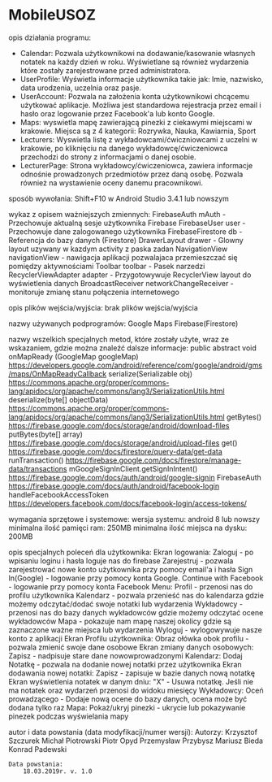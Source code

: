 # MobileUSOZ


opis działania programu:
- Calendar: Pozwala użytkownikowi na dodawanie/kasowanie własnych notatek na każdy dzień w roku. Wyświetlane są również wydarzenia które zostały zarejestrowane przed administratora.
- UserProfile: Wyświetla informacje użytkownika takie jak: Imie, nazwisko, data urodzenia, uczelnia oraz pasje.
- UserAccount: Pozwala na założenia konta użytkownikowi chcącemu użytkować aplikacje. Możliwa jest standardowa rejestracja przez email i hasło oraz logowanie przez Facebook'a lub konto Google.
- Maps: wyswietla mapę zawierającą pinezki z ciekawymi miejscami w krakowie. Miejsca są z 4 kategorii: Rozrywka, Nauka, Kawiarnia, Sport
- Lecturers: Wyswietla listę z wykładowcami/ćwiczniowcami z uczelni w krakowie, po kliknięciu na danego wykładowcę/ćwiczeniowca przechodzi do strony z informacjami o danej osobie.
- LecturerPage: Strona wykładowcy/ćwiczeniowca, zawiera informacje odnośnie prowadzonych przedmiotów przez daną osobę. Pozwala również na wystawienie oceny danemu pracownikowi.

sposób wywołania:
    Shift+F10 w Android Studio 3.4.1 lub nowszym

wykaz z opisem ważniejszych zmiennych:
    FirebaseAuth mAuth - Przechowuje aktualną sesje użytkownika Firebase
    FirebaseUser user - Przechowuje dane zalogowanego użytkownika
    FirebaseFirestore db - Referencja do bazy danych (Firestore)
    DrawerLayout drawer - Glowny layout uzywany w kazdym activity z paska zadan
    NavigationView navigationView - nawigacja aplikacji pozwalajaca przemieszczać się pomiędzy aktywnościami
    Toolbar toolbar - Pasek narzedzi
    RecyclerViewAdapter adapter -  Przygotowywuje RecyclerView layout do wyświetlenia danych
    BroadcastReceiver networkChangeReceiver - monitoruje zmianę stanu połączenia internetowego

opis plików wejścia/wyjścia:
    brak plików wejścia/wyjścia

nazwy używanych podprogramów:
    Google Maps
    Firebase(Firestore)

nazwy wszelkich specjalnych metod, które zostały użyte, wraz ze wskazaniem, gdzie można znaleźć dalsze informacje:
    public abstract void onMapReady (GoogleMap googleMap) https://developers.google.com/android/reference/com/google/android/gms/maps/OnMapReadyCallback
    serialize(Serializable obj) https://commons.apache.org/proper/commons-lang/apidocs/org/apache/commons/lang3/SerializationUtils.html
    deserialize(byte[] objectData) https://commons.apache.org/proper/commons-lang/apidocs/org/apache/commons/lang3/SerializationUtils.html
    getBytes() https://firebase.google.com/docs/storage/android/download-files
    putBytes(byte[] array) https://firebase.google.com/docs/storage/android/upload-files
    get() https://firebase.google.com/docs/firestore/query-data/get-data
    runTransaction() https://firebase.google.com/docs/firestore/manage-data/transactions
    mGoogleSignInClient.getSignInIntent() https://firebase.google.com/docs/auth/android/google-signin
    FirebaseAuth https://firebase.google.com/docs/auth/android/facebook-login
    handleFacebookAccessToken https://developers.facebook.com/docs/facebook-login/access-tokens/
	
	
wymagania sprzętowe i systemowe:
    wersja systemu: android 8 lub nowszy
    minimalna ilość pamięci ram: 250MB
    minimalna ilość miejsca na dysku: 200MB

opis specjalnych poleceń dla użytkownika:
Ekran logowania:
Zaloguj - po wpisaniu loginu i hasła loguje nas do firebase 
Zarejestruj - pozwala zarejestrować nowe konto użytkownika przy pomocy email'a i hasła
Sign In(Google) -  logowanie  przy pomocy konta Google.
Continue with Facebook - logowanie przy pomocy konta Facebook
Menu:
Profil - przenosi nas do  profilu użytkownika
Kalendarz - pozwala przenieść nas do kalendarza gdzie możemy odczytać/dodać swoje notatki lub wydarzenia
Wykładowcy - przenosi nas do bazy danych wykładowców gdzie możemy odczytać ocene wykładowców
Mapa - pokazuje nam mapę naszej okolicy gdzie są zaznaczone ważne miejsca lub wydarzenia
Wyloguj - wylogowywuje nasze konto z aplikacji
Ekran Profilu użytkownika:
Obraz ołówka obok profilu - pozwala zmienić swoje dane osobowe
Ekran zmiany danych osobowych:
Zapisz - nadpisuje stare dane nowowprowadzonymi 
Kalendarz:
Dodaj Notatkę - pozwala na dodanie nowej notatki przez użytkownika
Ekran dodawania nowej notatki:
Zapisz - zapisuje w bazie danych nową notatkę
Ekran wyświetlenia notatek w danym dniu:
"X" - Usuwa notatkę. Jeśli nie ma notatek oraz wydarzeń przenosi do widoku miesięcy
Wykładowcy:
Oceń prowadzącego - Dodaje nową ocene do bazy danych, ocena może być dodana tylko raz
Mapa:
Pokaż/ukryj pinezki - ukrycie lub pokazywanie pinezek podczas wyświelania mapy
   

autor i data powstania (data modyfikacji/numer wersji):
    Autorzy:
        Krzysztof Szczurek
        Michał Piotrowski
        Piotr Opyd
        Przemysław Przybysz
        Mariusz Bieda
        Konrad Padewski

    Data powstania:
        18.03.2019r. v. 1.0
